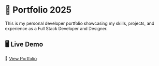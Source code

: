 # 💼 Portfolio 2025

This is my personal developer portfolio showcasing my skills, projects, and experience as a Full Stack Developer and Designer.

## 🖥️ Live Demo

🔗 [View Portfolio](to_add)  
